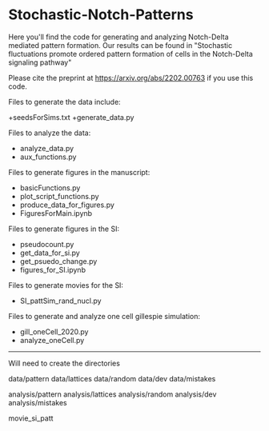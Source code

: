 # Stochastic-Notch-Patterns
Here you'll find the code for generating and analyzing Notch-Delta mediated pattern formation. Our results can be found in "Stochastic fluctuations promote ordered pattern formation of cells in the Notch-Delta signaling pathway"

Please cite the preprint at https://arxiv.org/abs/2202.00763 if you use this code. 


Files to generate the data include:

+seedsForSims.txt
+generate_data.py


Files to analyze the data:

+ analyze_data.py
+ aux_functions.py


Files to generate figures in the manuscript:

+ basicFunctions.py
+ plot_script_functions.py
+ produce_data_for_figures.py
+ FiguresForMain.ipynb


Files to generate figures in the SI:

+ pseudocount.py
+ get_data_for_si.py
+ get_psuedo_change.py
+ figures_for_SI.ipynb

Files to generate movies for the SI:

+ SI_pattSim_rand_nucl.py

Files to generate and analyze one cell gillespie simulation:

+ gill_oneCell_2020.py
+ analyze_oneCell.py 

---
Will need to create the directories 

data/pattern
data/lattices
data/random
data/dev
data/mistakes


analysis/pattern
analysis/lattices
analysis/random
analysis/dev
analysis/mistakes


movie_si_patt

